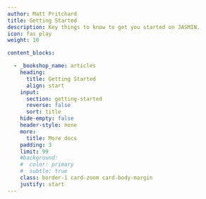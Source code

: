 ```yaml
---
author: Matt Pritchard
title: Getting Started
description: Key things to know to get you started on JASMIN.
icon: fas play
weight: 10

content_blocks:

  - _bookshop_name: articles
    heading:
      title: Getting Started
      align: start
    input:
      section: getting-started
      reverse: false
      sort: title
    hide-empty: false
    header-style: none
    more:
      title: More docs
    padding: 3
    limit: 99
    #background:
    #  color: primary
    #  subtle: true
    class: border-1 card-zoom card-body-margin
    justify: start
---
```

